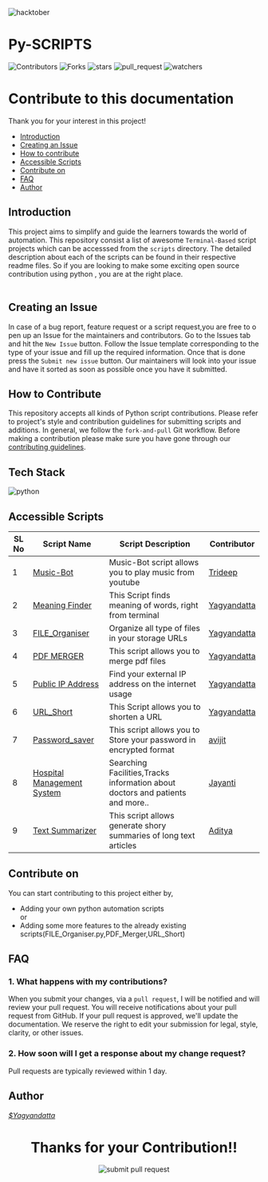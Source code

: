 ![hacktober](https://miro.medium.com/max/1400/0*nuqEJFMVU_qIE2ZO)

# Py-SCRIPTS

![Contributors](https://img.shields.io/github/contributors/DSC-CETB/Py-Scripts?color=darkgreen&style=plasitc)
![Forks](https://img.shields.io/github/forks/DSC-CETB/Py-Scripts?color=blue&style=plasitc)
![stars](https://img.shields.io/github/stars/DSC-CETB/Py-Scripts?style=plastic)
![pull_request](https://img.shields.io/github/issues-pr/DSC-CETB/Py-Scripts?style=plastic)
![watchers](https://img.shields.io/github/watchers/DSC-CETB/Py-Scripts?style=social)

# Contribute to this documentation

Thank you for your interest in this project!

* [Introduction](#introduction)
* [Creating an Issue](#creating-an-issue)
* [How to contribute](#how-to-contribute)
* [Accessible Scripts](#accessible-scripts)
* [Contribute on](#contribute-on)
* [FAQ](#faq)
* [Author](#author)

## **Introduction**

This project aims to simplify and guide the learners towards the world of automation. This repository consist a list of awesome `Terminal-Based` script projects which  can be accesssed from  the ``scripts`` directory. The detailed description  about each of the scripts can be found in their respective readme files.
So if you are looking to make some exciting open source contribution using python , you are at the right place.
</br>
</br>

## **Creating an Issue**

In case of a bug report, feature request or a script request,you are free to open up an Issue for the maintainers and contributors. Go to the Issues tab and hit the `New Issue` button. Follow the Issue template corresponding to the type of your issue and fill up the required information. Once that is done press the `Submit new issue` button. Our maintainers will look into your issue and have it sorted as soon as possible once you have it submitted.

## **How to Contribute**

This repository accepts all kinds of Python script contributions. Please refer to project's style and contribution guidelines for submitting scripts and additions. In general, we follow the `fork-and-pull` Git workflow. Before making a contribution please make sure you have gone through our [contributing guidelines](https://github.com/DSC-CETB/Py-Scripts/blob/master/.github/CONTRIBUTING.md).

## **Tech Stack**

![python](https://img.shields.io/badge/python-grey?&style=for-the-badge&logo=python&logoColor=blue)

## **Accessible Scripts**

| SL No | Script Name                | Script Description                                                                                       | Contributor                                                                                                                |
| --------- | -------------------------- | -------------------------------------------------------------------------------------------------------- | ------------------------------------------------------------------------------------------------------------------- |
| 1         | [Music-Bot](https://github.com/DSC-CETB/Py-Scripts/tree/main/scripts/Music-Bot)                     | Music-Bot script allows you to play music from youtube                                                        | [Trideep](https://github.com/Dstri26)                       |
| 2         | [Meaning Finder](https://github.com/DSC-CETB/Py-Scripts/tree/main/scripts/Meaning%20Finder) | This Script finds meaning of words, right from terminal | [Yagyandatta](https://github.com/yagyandatta)                   |
| 3         | [FILE_Organiser](https://github.com/DSC-CETB/Py-Scripts/tree/main/scripts/FILE_Organiser.py)          | Organize all type of files in your storage URLs                                                                          | [Yagyandatta](https://github.com/yagyandatta)      |
| 4         | [PDF MERGER](https://github.com/DSC-CETB/Py-Scripts/tree/main/scripts/PDF_Merger)           | This script allows you to merge pdf files                                               | [Yagyandatta](https://github.com/yagyandatta)             |
| 5         | [Public IP Address](https://github.com/DSC-CETB/Py-Scripts/tree/main/scripts/Public%20IP%20Address)         | Find your external IP address on the internet usage                                                       | [Yagyandatta](https://github.com/yagyandatta)         |
| 6         | [URL_Short](https://github.com/DSC-CETB/Py-Scripts/tree/main/scripts/URL_Short)   | This Script allows you to shorten a URL | [Yagyandatta](https://github.com/yagyandatta) |
| 7         | [Password_saver](https://github.com/DSC-CETB/Py-Scripts/tree/main/scripts/Password-saver)   | This script allows you to Store your password in encrypted format | [avijit](https://github.com/avijitsamantaray) |
| 8         | [Hospital Management System](https://github.com/DSC-CETB/Py-Scripts/tree/main/scripts/Hospital%20Management%20System)   | Searching Facilities,Tracks information about doctors and patients and more.. | [Jayanti](https://github.com/Jayanti2919) |
| 9         | [Text Summarizer](https://github.com/DSC-CETB/Py-Scripts/tree/main/scripts/Text%20Summarizer)   | This script allows generate shory summaries of long text articles | [Aditya](https://github.com/aditya172926) |


## **Contribute on**

You can start contributing to this project  either by,

* Adding your own python automation scripts
</br>or
* Adding some more features to the already existing scripts(FILE_Organiser.py,PDF_Merger,URL_Short)

## **FAQ**

### 1. What happens with my contributions?

When you submit your changes, via a `pull request`, I will be notified and will review your pull request. You will receive notifications about your pull request from GitHub. If your pull request is approved, we'll update the documentation. We reserve the right to edit your submission for legal, style, clarity, or other issues.

### 2. How soon will I get a response about my change request?

Pull requests are typically reviewed within 1 day.

## **Author**

_[$Yagyandatta](https://github.com/yagyandatta)_

<div>
<h1 align="center"> Thanks for your Contribution!! </h1>
</div>

<div align='center'>
<img style="float: center;" src=".github/images/1_IRGHmiGsa16stedQvIaZfw.gif" alt="submit pull request" />
</div>
